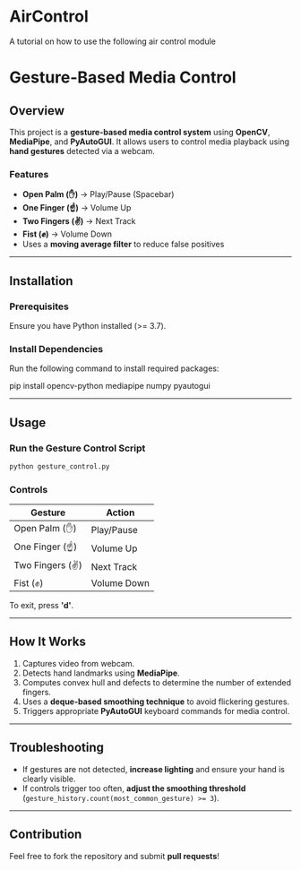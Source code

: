 # AirControl
A tutorial on how to use the following air control module 
# Gesture-Based Media Control

## Overview
This project is a **gesture-based media control system** using **OpenCV**, **MediaPipe**, and **PyAutoGUI**. It allows users to control media playback using **hand gestures** detected via a webcam.

### Features
- **Open Palm (✋)** → Play/Pause (Spacebar)
- **One Finger (☝️)** → Volume Up
- **Two Fingers (✌️)** → Next Track
- **Fist (✊)** → Volume Down
- Uses a **moving average filter** to reduce false positives

---
## Installation

### Prerequisites
Ensure you have Python installed (>= 3.7).

### Install Dependencies
Run the following command to install required packages:

pip install opencv-python mediapipe numpy pyautogui

---
## Usage

### Run the Gesture Control Script
```bash
python gesture_control.py
```

### Controls
| Gesture  | Action        |
|----------|--------------|
| Open Palm (✋) | Play/Pause |
| One Finger (☝️) | Volume Up |
| Two Fingers (✌️) | Next Track |
| Fist (✊) | Volume Down |

To exit, press **'d'**.

---
## How It Works
1. Captures video from webcam.
2. Detects hand landmarks using **MediaPipe**.
3. Computes convex hull and defects to determine the number of extended fingers.
4. Uses a **deque-based smoothing technique** to avoid flickering gestures.
5. Triggers appropriate **PyAutoGUI** keyboard commands for media control.

---
## Troubleshooting
- If gestures are not detected, **increase lighting** and ensure your hand is clearly visible.
- If controls trigger too often, **adjust the smoothing threshold** (`gesture_history.count(most_common_gesture) >= 3`).

---
## Contribution
Feel free to fork the repository and submit **pull requests**!



